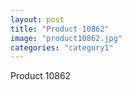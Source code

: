 ```yaml
---
layout: post
title: "Product 10862"
image: "product10862.jpg"
categories: "category1"
---
```

Product 10862
